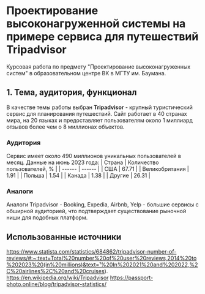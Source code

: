 # Проектирование высоконагруженной системы на примере сервиса для путешествий Tripadvisor
Курсовая работа по предмету "Проектирование высоконагруженных систем" в образовательном центре ВК в МГТУ им. Баумана.

## 1. Тема, аудитория, функционал
В качестве темы работы выбран **Tripadvisor** - крупный туристический сервис для планирования путешествий. Сайт работает в 40 странах мира, на 20 языках и предоставляет пользователям около 1 миллиард отзывов более чем о 8 миллионах объектов.

### Аудитория
Сервис имеет около 490 миллионов уникальных пользователей в месяц.
Данные на июнь 2023 года:
| Страна | Количество пользователей, % |
| ------ | ------ |
| США | 67.71 |
| Великобритания | 1.91 |
| Польша | 1.54 |
| Канада | 1.38 |
| Другие | 26.31 |

### Аналоги
Аналоги Tripadvisor - Booking, Expedia, Airbnb, Yelp - большие сервисы с обширной аудиторией, что подтверждает существование рыночной ниши для подобных платформ.






## Использованные источники
https://www.statista.com/statistics/684862/tripadvisor-number-of-reviews/#:~:text=Total%20number%20of%20user%20reviews,2014%20to%202023%20(in%20millions)&text=¹%20In%202021%20and%202022,%2C%20airlines%2C%20and%20cruises).
https://en.wikipedia.org/wiki/Tripadvisor
https://passport-photo.online/blog/tripadvisor-statistics/


